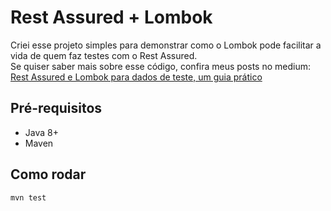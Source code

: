 # Rest Assured + Lombok

Criei esse projeto simples para demonstrar como o Lombok pode facilitar a vida de quem faz testes com o Rest Assured.  
Se quiser saber mais sobre esse código, confira meus posts no medium:  
[Rest Assured e Lombok para dados de teste, um guia prático](https://medium.com/@rapesil15/rest-assured-e-lombok-para-dados-de-teste-um-guia-pr%C3%A1tico-f94c652be62)

## Pré-requisitos

* Java 8+
* Maven

## Como rodar

````shell script
mvn test
````

